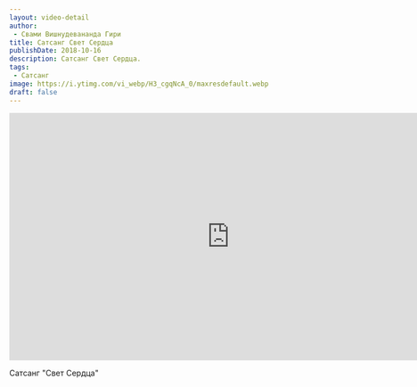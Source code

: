 ```yaml
---
layout: video-detail
author:
 - Свами Вишнудевананда Гири
title: Сатсанг Свет Сердца
publishDate: 2018-10-16
description: Сатсанг Свет Сердца. 
tags: 
 - Сатсанг
image: https://i.ytimg.com/vi_webp/H3_cgqNcA_0/maxresdefault.webp
draft: false
---
```


<iframe width="790" height="444" src="https://www.youtube.com/embed/H3_cgqNcA_0" frameborder="0" allowfullscreen=""></iframe> 

  Сатсанг "Свет Сердца"

  

 